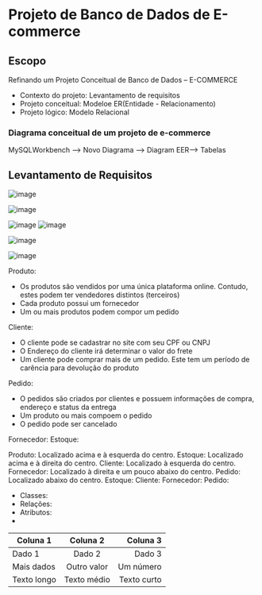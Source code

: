 # Projeto de Banco de Dados de E-commerce

## Escopo

Refinando um Projeto Conceitual de Banco de Dados – E-COMMERCE

- Contexto do projeto: Levantamento de requisitos
- Projeto conceitual: Modeloe ER(Entidade - Relacionamento)
- Projeto lógico: Modelo Relacional

### Diagrama conceitual de um projeto de e-commerce

MySQLWorkbench --> Novo Diagrama --> Diagram EER--> Tabelas

## Levantamento de Requisitos

![image](https://github.com/user-attachments/assets/4ece8ce6-28fb-4855-914d-7f37b62ec01e)

![image](https://github.com/user-attachments/assets/36f978ec-ecec-40d9-8dc6-ee0a56c2507b)

![image](https://github.com/user-attachments/assets/aee6ff02-7053-4d98-ad22-d00ea9a82ed9)
![image](https://github.com/user-attachments/assets/df959471-be1c-4008-8ab9-337fd2c4f311)

![image](https://github.com/user-attachments/assets/d6a59c1f-a4bd-41ff-ad6c-d79264f0f897)

![image](https://github.com/user-attachments/assets/344e5cdc-5ab7-4f96-a05f-e5e24e0c6390)



Produto:
- Os produtos são vendidos por uma única plataforma online. Contudo, estes podem ter vendedores distintos (terceiros)
- Cada produto possui um fornecedor
- Um ou mais produtos podem compor um pedido

Cliente:
- O cliente pode se cadastrar no site com seu CPF ou CNPJ
- O Endereço do cliente irá determinar o valor do frete
- Um cliente pode comprar mais de um pedido. Este tem um período de carência para devolução do produto

Pedido:
- O pedidos são criados por clientes e possuem informações de compra, endereço e status da entrega
- Um produto ou mais compoem o pedido
- O pedido pode ser cancelado

Fornecedor:
Estoque:

Produto: Localizado acima e à esquerda do centro.
Estoque: Localizado acima e à direita do centro.
Cliente: Localizado à esquerda do centro.
Fornecedor: Localizado à direita e um pouco abaixo do centro.
Pedido: Localizado abaixo do centro.
Estoque: 
Cliente: 
Fornecedor: 
Pedido: 

- Classes:
- Relações:
- Atributos:
- 
| Coluna 1 | Coluna 2 | Coluna 3 |
| -------- | :------: | -------: |
| Dado 1   | Dado 2   | Dado 3   |
| Mais dados | Outro valor | Um número |
| Texto longo | Texto médio | Texto curto |
